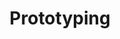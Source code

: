 ---
title: Prototyping
serviceId: mvp-definition-and-creation
description: We’re experts in building only what’s necessary to test a hypothesis. From a <a href="http://alistapart.com/article/paperprototyping" target="_blank">paper prototype</a> to a database-driven lean application, we’ll build exactly what’s right for your idea.
image: ../images/services-illustrations/icon-prototyping.svg
sortOrder: 2
---